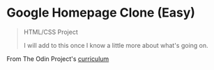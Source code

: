 # Google Homepage Clone (Easy)

> HTML/CSS Project
>
> I will add to this once I know a little more about what's going on.

From The Odin Project's [curriculum](http://www.theodinproject.com/courses/web-development-101/lessons/html-css)
